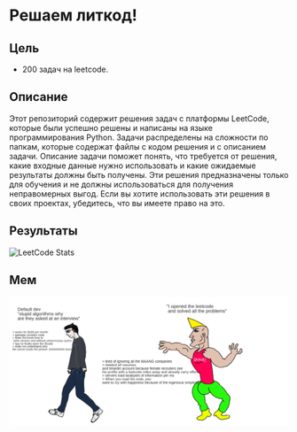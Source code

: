 # Решаем литкод!

## Цель
- 200 задач на leetcode.

## Описание
Этот репозиторий содержит решения задач с платформы LeetCode, которые были успешно решены и написаны на языке
программирования Python. Задачи распределены на сложности по папкам, которые содержат файлы с кодом решения и
с описанием задачи. Описание задачи поможет понять, что требуется от решения, какие входные данные нужно использовать
и какие ожидаемые результаты должны быть получены. Эти решения предназначены только для обучения и не должны
использоваться для получения неправомерных выгод. Если вы хотите использовать эти решения в своих проектах,
убедитесь, что вы имеете право на это.

## Результаты
![LeetCode Stats](https://leetcard.jacoblin.cool/kohiru?theme=dark&font=Rubik)

## Мем

![Мой мем](mem.png)

